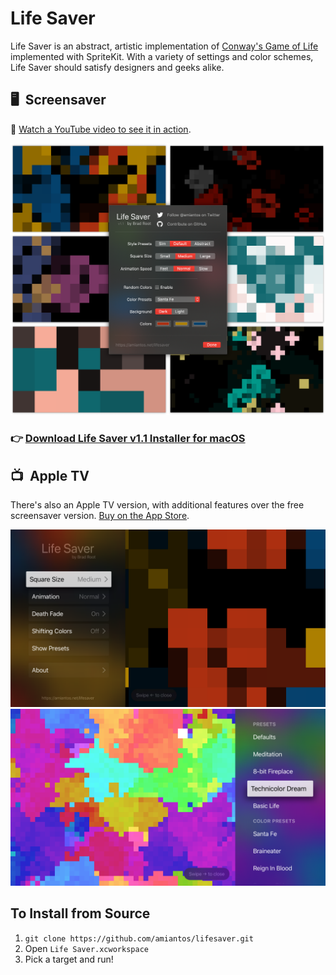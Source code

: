 # Life Saver

Life Saver is an abstract, artistic implementation of [Conway's Game of Life](https://en.wikipedia.org/wiki/Conway%27s_Game_of_Life) implemented with SpriteKit. With a variety of settings and color schemes, Life Saver should satisfy designers and geeks alike.

## 🖥&nbsp;&nbsp;Screensaver

📼  [Watch a YouTube video to see it in action](https://www.youtube.com/watch?v=N4nCFUVThgg).

![Life Saver Screensaver](/Design/screensaver/lifesaver-screenshots-1.1.png?raw=true)

### 👉 [Download Life Saver v1.1 Installer for macOS](https://s3.amazonaws.com/amiantos/lifesaver-1.1.pkg)

## 📺&nbsp;&nbsp;Apple TV

There's also an Apple TV version, with additional features over the free screensaver version. [Buy on the App Store](https://apps.apple.com/us/app/life-saver-tv/id1470667717).

![Life Saver tvOS Main menu](/Design/tvos/tvos-ss-1.png?raw=true)
![Life Saver tvOS Preset menu](/Design/tvos/tvos-ss-2.png?raw=true)

## To Install from Source

1. `git clone https://github.com/amiantos/lifesaver.git`
2. Open `Life Saver.xcworkspace`
3. Pick a target and run!


